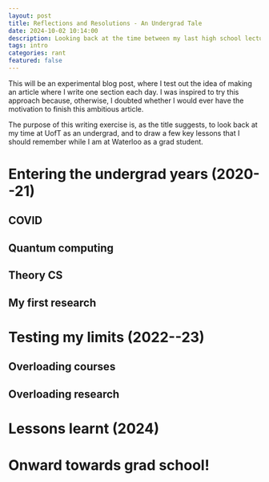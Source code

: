 ```yaml
---
layout: post
title: Reflections and Resolutions - An Undergrad Tale
date: 2024-10-02 10:14:00
description: Looking back at the time between my last high school lecture and starting grad school
tags: intro
categories: rant
featured: false
---
```


This will be an experimental blog post, where I test out the idea of making an article
where I write one section each day. I was inspired to try this approach because, otherwise,
I doubted whether I would ever have the motivation to finish this ambitious article.

The purpose of this writing exercise is, as the title suggests, to look back at my time at
UofT as an undergrad, and to draw a few key lessons that I should remember while I am at
Waterloo as a grad student.

# Entering the undergrad years (2020--21)

## COVID

## Quantum computing

## Theory CS

## My first research

# Testing my limits (2022--23)

## Overloading courses

## Overloading research

# Lessons learnt (2024)

# Onward towards grad school!
